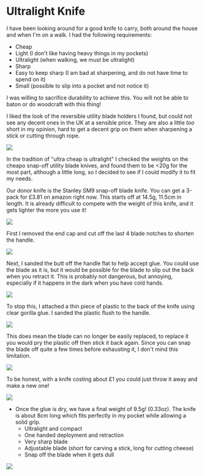 # Ultralight Knife

I have been looking around for a good knife to carry, both around the house and when I'm on a walk. I had the following requirements:

- Cheap
- Light (I don't like having heavy things in my pockets)
- Ultralight (when walking, we must be ultralight)
- Sharp
- Easy to keep sharp (I am bad at sharpening, and do not have time to spend on it)
- Small (possible to slip into a pocket and not notice it)

I was willing to sacrifice durability to achieve this. You will not be able to baton or do woodcraft with this thing!

I liked the look of the reversible utility blade holders I found, but could not see any decent ones in the UK at a sensible price. They are also a little _too_ short in my opinion, hard to get a decent grip on them when sharpening a stick or cutting through rope.

![](pics/knife/utility.jpg)

In the tradition of "ultra cheap is ultralight" I checked the weights on the cheapo snap-off utility blade knives, and found them to be <20g for the most part, although a little long, so I decided to see if I could modify it to fit my needs.

Our donor knife is the Stanley SM9 snap-off blade knife. You can get a 3-pack for £3.81 on amazon right now. This starts off at 14.5g, 11.5cm in length. It is already difficult to compete with the weight of this knife, and it gets lighter the more you use it!

![](pics/knife/1.jpg)

First I removed the end cap and cut off the last 4 blade notches to shorten the handle.

![](pics/knife/2.jpg)

Next, I sanded the butt off the handle flat to help accept glue. You could use the blade as it is, but it would be possible for the blade to slip out the back when you retract it. This is probably not dangerous, but annoying, especially if it happens in the dark when you have cold hands.

![](pics/knife/3.jpg)

To stop this, I attached a thin piece of plastic to the back of the knife using clear gorilla glue. I sanded the plastic flush to the handle.

![](pics/knife/4.jpg)

This does mean the blade can no longer be easily replaced, to replace it you would pry the plastic off then stick it back again. Since you can snap the blade off quite a few times before exhausting it, I don't mind this limitation.

![](pics/knife/5.jpg)

To be honest, with a knife costing about £1 you could just throw it away and make a new one!

![](pics/knife/6.jpg)

- Once the glue is dry, we have a final weight of 9.5g! (0.33oz). The knife is about 8cm long which fits perfectly in my pocket while allowing a solid grip.
    - Ultralight and compact
    - One handed deployment and retraction
    - Very sharp blade
    - Adjustable blade (short for carving a stick, long for cutting cheese)
    - Snap off the blade when it gets dull

![](pics/knife/7.jpg)